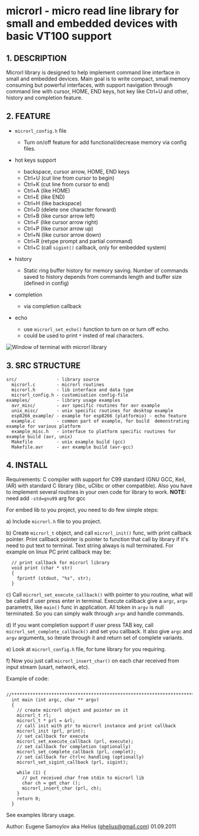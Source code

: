 # microrl - micro read line library for small and embedded devices with basic VT100 support

## 1. DESCRIPTION

Microrl library is designed to help implement command line interface in small and embedded devices. Main goal is to write compact, small memory consuming but powerful interfaces, with support navigation through command line with cursor, HOME, END keys, hot key like Ctrl+U and other, history and completion feature.


## 2. FEATURE

  - `microrl_config.h` file
    * Turn on/off feature for add functional/decrease memory via config files.

  - hot keys support
    * backspace, cursor arrow, HOME, END keys
    * Ctrl+U (cut line from cursor to begin) 
    * Ctrl+K (cut line from cursor to end) 
    * Ctrl+A (like HOME) 
    * Ctrl+E (like END)
    * Ctrl+H (like backspace)
    * Ctrl+D (delete one character forward)
    * Ctrl+B (like cursor arrow left) 
    * Ctrl+F (like cursor arrow right)
    * Ctrl+P (like cursor arrow up)
    * Ctrl+N (like cursor arrow down)
    * Ctrl+R (retype prompt and partial command)
    * Ctrl+C (call `sigint()` callback, only for embedded system)

  - history
    * Static ring buffer history for memory saving. Number of commands saved to history depends from commands length and buffer size (defined in config)

  - completion
    * via completion callback

  - echo
    * use `microrl_set_echo()` function to turn on or turn off echo.
    * could be used to print `*` insted of real characters.

![Window of terminal with microrl library](https://s8.hostingkartinok.com/uploads/images/2017/12/62be1f601c0d64fcf142597c1610147d.png)  	 

## 3. SRC STRUCTURE

```
src/               - library source
  microrl.c        - microrl routines
  microrl.h        - lib interface and data type
  microrl_config.h - customisation config-file
examples/          - library usage examples
  avr_misc/        - avr specific routines for avr example
  unix_misc/       - unix specific routines for desktop example
  esp8266_example/ - example for esp8266 (platformio) - echo feature
  example.c        - common part of example, for build  demonstrating example for various platform
  example_misc.h   - interface to platform specific routines for example build (avr, unix)
  Makefile         - unix example build (gcc)
  Makefile.avr     - avr example build (avr-gcc)
```


## 4. INSTALL

Requirements: C compiler with support for C99 standard (GNU GCC, Keil, IAR) with standard C library (libc, uClibc or other compatible). Also you have to implement several routines in your own code for library to work. 
__NOTE:__ need add `-std=gnu99` arg for gcc

For embed lib to you project, you need to do few simple steps:

a) Include `microrl.h` file to you project.

b) Create `microrl_t` object, and call `microrl_init()` func, with print callback pointer. Print callback pointer is pointer to function that call by library if it's need to put text to terminal. Text string always is null terminated.
For example on linux PC print callback may be:
```
  // print callback for microrl library
  void print (char * str)
  {
    fprintf (stdout, "%s", str);
  }
```

c) Call `microrl_set_execute_callback()` with pointer to you routine, what will be called if user press enter in terminal. Execute callback give a `argc`, `argv` parametrs, like `main()` func in application. All token in `argv` is null terminated. So you can simply walk through `argv` and handle commands.

d) If you want completion support if user press TAB key, call `microrl_set_complete_callback()` and set you callback. It also give `argc` and `argv` arguments, so iterate through it and return set of complete variants. 

e) Look at `microrl_config.h` file, for tune library for you requiring. 

f) Now you just call `microrl_insert_char()` on each char received from input stream (usart, network, etc).

Example of code:
```
  //*****************************************************************************
  int main (int argc, char ** argv)
  {
    // create microrl object and pointer on it
    microrl_t rl;
    microrl_t * prl = &rl;
    // call init with ptr to microrl instance and print callback
    microrl_init (prl, print);
    // set callback for execute
    microrl_set_execute_callback (prl, execute);
    // set callback for completion (optionally)
    microrl_set_complete_callback (prl, complet);
    // set callback for ctrl+c handling (optionally)
    microrl_set_sigint_callback (prl, sigint);
    
    while (1) {
      // put received char from stdin to microrl lib
      char ch = get_char ();
      microrl_insert_char (prl, ch);
    }
    return 0;
  }
```

See examples library usage.



Author: Eugene Samoylov aka Helius (ghelius@gmail.com) 
01.09.2011
